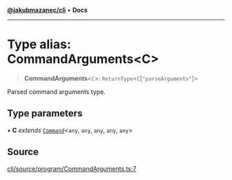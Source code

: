 [**@jakubmazanec/cli**](../README.md) • **Docs**

---

# Type alias: CommandArguments\<C\>

> **CommandArguments**\<`C`\>: `ReturnType`\<`C`\[`"parseArguments"`\]\>

Parsed command arguments type.

## Type parameters

• **C** _extends_ [`Command`](../classes/Command.md)\<`any`, `any`, `any`, `any`, `any`\>

## Source

[cli/source/program/CommandArguments.ts:7](https://github.com/jakubmazanec/tools/blob/2f8bfe433bf76006231c1e3b5197238029672b8c/packages/cli/source/program/CommandArguments.ts#L7)
